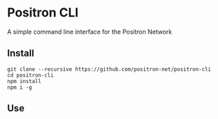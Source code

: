 # Positron CLI
A simple command line interface for the Positron Network

## Install

```
git clone --recursive https://github.com/positron-net/positron-cli
cd positron-cli
npm install
npm i -g
```

## Use
